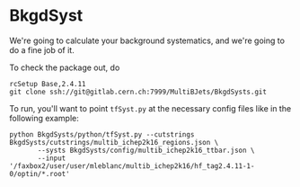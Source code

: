 # BkgdSyst

We're going to calculate your background systematics, and we're going to do a fine job of it.

To check the package out, do

```
rcSetup Base,2.4.11
git clone ssh://git@gitlab.cern.ch:7999/MultiBJets/BkgdSysts.git
```

To run, you'll want to point `tfSyst.py` at the necessary config files like in the following example:

```
python BkgdSysts/python/tfSyst.py --cutstrings BkgdSysts/cutstrings/multib_ichep2k16_regions.json \
       --systs BkgdSysts/config/multib_ichep2k16_ttbar.json \
       --input '/faxbox2/user/user/mleblanc/multib_ichep2k16/hf_tag2.4.11-1-0/optin/*.root'
```
